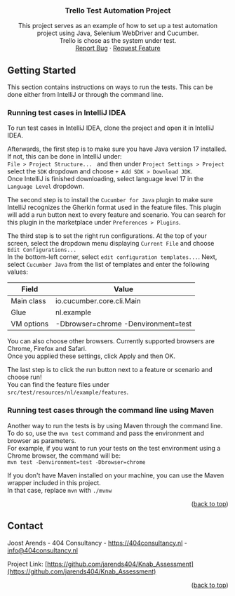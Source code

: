 <!-- INTRODUCTION -->
<h3 align="center">Trello Test Automation Project</h3>

  <p align="center">
    This project serves as an example of how to set up a test automation project using Java, Selenium WebDriver and Cucumber. <br/>
    Trello is chose as the system under test.
    <br />
    <a href="https://github.com/jarends404/Java_Selenium_Cucumber/issues">Report Bug</a>
    ·
    <a href="https://github.com/jarends404/Java_Selenium_Cucumber/issues">Request Feature</a>
  </p>


<!-- GETTING STARTED -->
## Getting Started

This section contains instructions on ways to run the tests. This can be done either from IntelliJ or through the command line.

### Running test cases in IntelliJ IDEA

To run test cases in IntelliJ IDEA, clone the project and open it in IntelliJ IDEA.

Afterwards, the first step is to make sure you have Java version 17 installed. If not, this can be done in IntelliJ under: <br/>
`File > Project Structure... ` and then under `Project Settings > Project` select the `SDK` dropdown and choose `+ Add SDK > Download JDK`. <br/>
Once IntelliJ is finished downloading, select language level 17 in the `Language Level` dropdown.

The second step is to install the `Cucumber for Java` plugin to make sure IntelliJ recognizes the Gherkin format used in the feature files.
This plugin will add a run button next to every feature and scenario. You can search for this plugin in the marketplace under `Preferences > Plugins`.

The third step is to set the right run configurations. At the top of your screen, select the dropdown menu displaying `Current File` and choose `Edit Configurations...` <br/>
In the bottom-left corner, select `edit configuration templates...`. Next, select `Cucumber Java` from the list of templates and enter the following values:

| Field      | Value                               |
|------------|-------------------------------------|
| Main class | io.cucumber.core.cli.Main           |
| Glue       | nl.example                          |
| VM options | -Dbrowser=chrome -Denvironment=test |

You can also choose other browsers. Currently supported browsers are Chrome, Firefox and Safari. <br/>
Once you applied these settings, click Apply and then OK.

The last step is to click the run button next to a feature or scenario and choose run! <br/>
You can find the feature files under `src/test/resources/nl/example/features`.

### Running test cases through the command line using Maven

Another way to run the tests is by using Maven through the command line. To do so, use the `mvn test` command and pass the environment and browser as parameters. <br/>
For example, if you want to run your tests on the test environment using a Chrome browser, the command will be: <br/>
`mvn test -Denvironment=test -Dbrowser=chrome`

If you don't have Maven installed on your machine, you can use the Maven wrapper included in this project. <br/>
In that case, replace `mvn` with `./mvnw`

<p align="right">(<a href="#readme-top">back to top</a>)</p>

<!-- CONTACT -->
## Contact

Joost Arends - 404 Consultancy - https://404consultancy.nl - info@404consultancy.nl

Project Link: [https://github.com/jarends404/Knab_Assessment](https://github.com/jarends404/Knab_Assessment)

<p align="right">(<a href="#readme-top">back to top</a>)</p>

